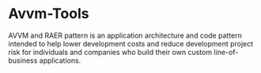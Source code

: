 # Avvm-Tools
AVVM and RAER pattern is an application architecture and code pattern intended to help lower development costs and reduce development project risk for individuals and companies who build their own custom line-of-business applications.
